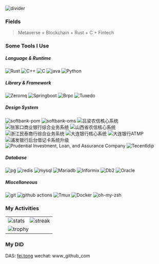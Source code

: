 <p align="center">
  <img src="https://readme-typing-svg.herokuapp.com?center=true&lines=Fly+to+the+Rust" alt="">
</p>

<img src="https://user-images.githubusercontent.com/73097560/115834477-dbab4500-a447-11eb-908a-139a6edaec5c.gif" alt="divider">

### Fields

> Metaverse = Blockchain + Rust + C + Fintech

### Some Tools I Use

<h5>Language & Runtime</h5>
<p>
  <img alt="Rust" src="https://img.shields.io/badge/-Rust-007ACC?style=flat-square&logo=Rust&logoColor=white" />
  <img alt="C++" src="https://img.shields.io/badge/-C++-4e2a8e?style=flat-square&logo=C++&logoColor=white" />
  <img alt="C" src="https://img.shields.io/badge/-C-7fd5ea?style=flat-square&logo=C&logoColor=white" />
  <img alt="java" src="https://img.shields.io/badge/-java-3776AB?style=flat-square&logo=java&logoColor=white" />
  <img alt="Python" src="https://img.shields.io/badge/-Python-45b8d8?style=flat-square&logo=Python&logoColor=white" />
</p>

<h5>Library & Framework</h5>
<p>
  <img alt="Zeromq" src="https://img.shields.io/badge/-Zeromq-45b8d8?style=flat-square&logo=zeromq&logoColor=white" />
  <img alt="Springboot" src="https://img.shields.io/badge/-springboot-0070f3?style=flat-square&logo=springboot&logoColor=white" />
  <img alt="Brpc" src="https://img.shields.io/badge/-Brpc-45b8d8?style=flat-square&logo=brpc&logoColor=white" />
  <img alt="Tuxedo" src="https://img.shields.io/badge/-Tuxedo-7fd5ea?style=flat-square&logo=Tuxedo&logoColor=white" />
</p>
<h5>Design System</h5>
<p>
  <img alt="softbank-pom" src="https://img.shields.io/badge/-softbankPom-0081cb?style=flat-square&logo=softbankPom&logoColor=white" />
  <img alt="softbank-oms" src="https://img.shields.io/badge/-softbankOms-757575?style=flat-square&logo=softbankOms&logoColor=white" />
  <img alt="吕梁农信核心系统" src="https://img.shields.io/badge/-吕梁农信核心系统-1bb91f?style=flat-square&logo=吕梁农信核心系统&logoColor=white" />
  <img alt="张家口商业银行综合业务系统" src="https://img.shields.io/badge/-张家口商业银行综合业务系统-c5d928?style=flat-square&logo=张家口商业银行综合业务系统&logoColor=white" />
  <img alt="山西省农信核心系统" src="https://img.shields.io/badge/-山西省农信核心系统-45b8d8?style=flat-square&logo=山西省农信核心系统&logoColor=white" />
  <img alt="浙江民泰商行综合业务系统" src="https://img.shields.io/badge/-浙江民泰商行综合业务系统-0070f3?style=flat-square&logo=浙江民泰商行综合业务系统&logoColor=white" />
  <img alt="大连银行核心系统" src="https://img.shields.io/badge/-大连银行核心系统-45b8d8?style=flat-square&logo=大连银行核心系统&logoColor=white" />
  <img alt="大连银行ATMP" src="https://img.shields.io/badge/-大连银行ATMP-007ACC?style=flat-square&logo=大连银行ATMP&logoColor=white" />
  <img alt="浦发银行后台借记卡系统升级" src="https://img.shields.io/badge/-浦发银行后台借记卡系统升级-4e2a8e?style=flat-square&logo=浦发银行后台借记卡系统升级&logoColor=white" />
  <img alt="Prudential Investment, Loan, and Assurance Company" src="https://img.shields.io/badge/-Prudential-7fd5ea?style=flat-square&logo=Prudential&logoColor=white" />
  <img alt="TecentIdip" src="https://img.shields.io/badge/-TecentIdip-1bb91f?style=flat-square&logo=TecentIdip&logoColor=white" />
</p>

<h5>Database</h5>
<p>
  <img alt="pg" src="https://img.shields.io/badge/-PostgreSQL-4169e1?style=flat-square&logo=postgresql&logoColor=white" />
  <img alt="redis" src="https://img.shields.io/badge/-Redis-47a248?style=flat-square&logo=redis&logoColor=white" />
  <img alt="mysql" src="https://img.shields.io/badge/-Mysql-003B57?style=flat-square&logo=mysql&logoColor=white" />
  <img alt="Mariadb" src="https://img.shields.io/badge/-Mariadb-003B57?style=flat-square&logo=Mariadb&logoColor=white" />
  <img alt="Informix" src="https://img.shields.io/badge/-Informix-4e2a8e?style=flat-square&logo=Informix&logoColor=white" />
  <img alt="Db2" src="https://img.shields.io/badge/-Db2-1bb91f?style=flat-square&logo=db2&logoColor=white" />
  <img alt="Oracle" src="https://img.shields.io/badge/-Oracle-c5d928?style=flat-square&logo=Oracle&logoColor=white" />
</p>
<h5>Miscellaneous</h5>
<p>
  <img alt="git" src="https://img.shields.io/badge/-Git-F05032?style=flat-square&logo=git&logoColor=white" />
  <img alt="github actions"
    src="https://img.shields.io/badge/-Github_Actions-2088FF?style=flat-square&logo=github-actions&logoColor=white"
  <img alt="Docker" src="https://img.shields.io/badge/-Docker-46a2f1?style=flat-square&logo=docker&logoColor=white" />
  <img alt="Tmux" src="https://img.shields.io/badge/-Tmux-1bb91f?style=flat-square&logo=tmux&logoColor=white" />
   <img alt="Docker" src="https://img.shields.io/badge/-Docker-4169e1?style=flat-square&logo=Docker&logoColor=white" />
  <img alt="oh-my-zsh" src="https://img.shields.io/badge/-oh_my_zsh-c5d928?style=flat-square&logo=oh-my-zsh&logoColor=white" />
</p>

### My Activities

<table>
<tbody>
  <tr>
    <td>
      <img src="https://github-readme-stats.vercel.app/api?username=tongpipi&count_private=true&show_icons=true&theme=radical" alt="stats">
    </td>
    <td>
      <img src="https://github-readme-streak-stats.herokuapp.com?user=tongpipi&theme=radical&hide_border=true" alt="streak">
    </td>
  </tr>
  <tr>
    <td colspan="2">
      <img src="https://github-profile-trophy.vercel.app/?username=tongpipi&theme=radical&row=1" alt="trophy">
    </td>
  </tr>
</tbody>
</table>

### My DID
DAS: [fei.tong](https://fei.tong/)
wechat: www_github_com
